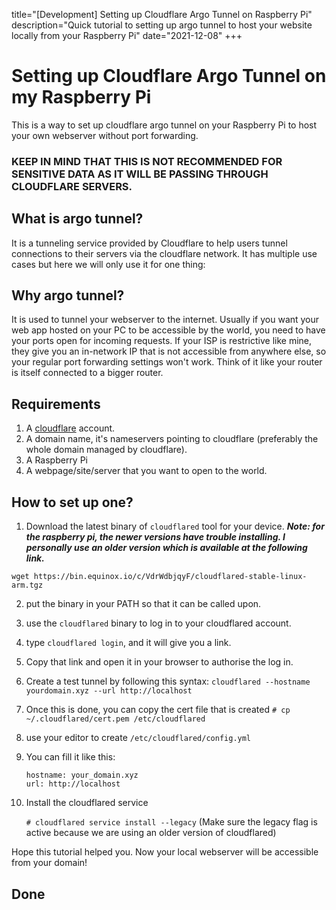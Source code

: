 title="[Development] Setting up Cloudflare Argo Tunnel on Raspberry Pi"
description="Quick tutorial to setting up argo tunnel to host your website locally from your Raspberry Pi"
date="2021-12-08"
+++
# Setting up Cloudflare Argo Tunnel on my Raspberry Pi

This is a way to set up cloudflare argo tunnel on your Raspberry Pi to host your own webserver without port forwarding.

### KEEP IN MIND THAT THIS IS NOT RECOMMENDED FOR SENSITIVE DATA AS IT WILL BE PASSING THROUGH CLOUDFLARE SERVERS.

## What is argo tunnel?

It is a tunneling service provided by Cloudflare to help users tunnel connections to their servers via the cloudflare network. It has multiple use cases but here we will only use it for one thing: 

## Why argo tunnel?

It is used to tunnel your webserver to the internet. Usually if you want your web app hosted on your PC to be accessible by the world, you need to have your ports open for incoming requests. If your ISP is restrictive like mine, they give you an in-network IP that is not accessible from anywhere else, so your regular port forwarding settings won't work. Think of it like your router is itself connected to a bigger router.

## Requirements

1. A [cloudflare](https://dash.cloudflare.com/sign-up/) account.
2. A domain name, it's nameservers pointing to cloudflare (preferably the whole domain managed by cloudflare).
3. A Raspberry Pi
4. A webpage/site/server that you want to open to the world.

## How to set up one?

1. Download the latest binary of `cloudflared` tool for your device. 
***Note: for the raspberry pi, the newer versions have trouble installing. I personally use an older version which is available at the following link.***

`wget https://bin.equinox.io/c/VdrWdbjqyF/cloudflared-stable-linux-arm.tgz`

2. put the binary in your PATH so that it can be called upon.

3. use the `cloudflared` binary to log in to your cloudflared account. 

4. type `cloudflared login`, and it will give you a link.
4. Copy that link and open it in your browser to authorise the log in.
4. Create a test tunnel by following this syntax:
		`cloudflared --hostname yourdomain.xyz --url http://localhost`
5. Once this is done, you can copy the cert file that is created `# cp ~/.cloudflared/cert.pem /etc/cloudflared`
3. use your editor to create `/etc/cloudflared/config.yml`
5. You can fill it like this:
   	```
	hostname: your_domain.xyz
	url: http://localhost

6. Install the cloudflared service

	`# cloudflared service install --legacy` 
(Make sure the legacy flag is active because we are using an older version of cloudflared)

Hope this tutorial helped you. Now your local webserver will be accessible from your domain!

## Done

